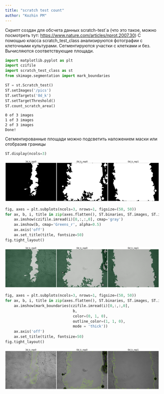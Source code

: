 ```yaml
---
title: "scratch test count"
author: "Kozhin PM"
---
```


Скрипт создан для обсчета данных scratch-test`а (что это такое, можно посмотреть тут: https://www.nature.com/articles/nprot.2007.30)
С помощью класса scratch_test_class анализируются фотографии с клеточными культурами. Сегментируются участки с клетками и без. Вычисляются соответствующие площади.

```python
import matplotlib.pyplot as plt
import czifile
import scratch_test_class as st
from skimage.segmentation import mark_boundaries
```

```python
ST = st.Scratch_test()
ST.setImages('/pics')
ST.setTargets('0d_k')
ST.setTargetThreshold()
ST.count_scratch_area()
```
```
0 of 3 images
1 of 3 images
2 of 3 images
Done!
```

Сегментированные площади можно подсветить наложением маски или отобразив границы

```python
ST.display(ncols=3)
```

<img src="README_figs/Figure 1.png" width="\textwidth" />

```python
fig, axes = plt.subplots(ncols=3, nrows=1, figsize=(50, 50))       
for ax, b, i, title in zip(axes.flatten(), ST.binaries, ST.images, ST.imagenames):
    ax.imshow(czifile.imread(i)[0,:,:,0], cmap='gray')
    ax.imshow(b, cmap='Greens_r', alpha=0.5)
    ax.axis('off')
    ax.set_title(title, fontsize=50)
fig.tight_layout()
```

<img src="README_figs/Figure 2.png" width="\textwidth" />

```python
fig, axes = plt.subplots(ncols=3, nrows=1, figsize=(50, 50))       
for ax, b, i, title in zip(axes.flatten(), ST.binaries, ST.images, ST.imagenames):
    ax.imshow(mark_boundaries(czifile.imread(i)[0,:,:,0], 
                               b, 
                               color=(0, 1, 0), 
                               outline_color=(1, 1, 0),
                               mode = 'thick'))
    ax.axis('off')
    ax.set_title(title, fontsize=50)
fig.tight_layout()
```

<img src="README_figs/Figure 3.png" width="\textwidth" />
